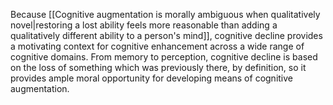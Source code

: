 ---
---

Because [[Cognitive augmentation is morally ambiguous when qualitatively novel|restoring a lost ability feels more reasonable than adding a qualitatively different ability to a person's mind]], cognitive decline provides a motivating context for cognitive enhancement across a wide range of cognitive domains. From memory to perception, cognitive decline is based on the loss of something which was previously there, by definition, so it provides ample moral opportunity for developing means of cognitive augmentation.
